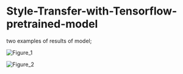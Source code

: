 # Style-Transfer-with-Tensorflow-pretrained-model

two examples of results of model;

![Figure_1](https://user-images.githubusercontent.com/71969819/182046684-724ca6b5-0c32-4ba1-9d85-e05fee44bd1e.png)


![Figure_2](https://user-images.githubusercontent.com/71969819/182046692-ea68cfde-b222-450f-81b5-1cf477d59607.png)
